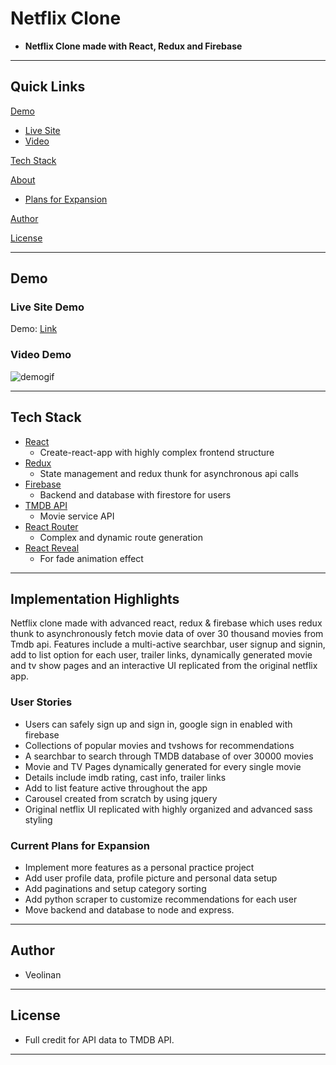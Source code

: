 
# Netflix Clone

- **Netflix Clone made with React, Redux and Firebase**

---

## Quick Links

[Demo](#demo)

- [Live Site](#live-site-demo)
- [Video](#video-demo)

[Tech Stack](#tech-stack)

[About](#Implementation-Hightlights)

- [Plans for Expansion](#future-plans-for-expansion)

[Author](#author)

[License](#license)

---

## Demo

### Live Site Demo

Demo: [Link](https://netflix-clone-by-shivam.netlify.com/)

### Video Demo

![demogif](Netflix-Clone.gif)

---

## Tech Stack

- [React](https://github.com/facebook/react) 
  - Create-react-app with highly complex frontend structure
- [Redux](https://redux.js.org/) 
  - State management and redux thunk for asynchronous api calls
- [Firebase](https://firebase.google.com/) 
  - Backend and database with firestore for users
- [TMDB API](https://www.themoviedb.org/?language=en-US)
  - Movie service API
- [React Router](https://reacttraining.com/react-router/web/guides/quick-start) 
  - Complex and dynamic route generation 
- [React Reveal](https://www.react-reveal.com/)
  - For fade animation effect

---

## Implementation Highlights

Netflix clone made with advanced react, redux & firebase which uses redux thunk to asynchronously fetch movie data of over 30 thousand movies from Tmdb api. Features include a multi-active searchbar, user signup and signin, add to list option for each user, trailer links, dynamically generated movie and tv show pages and an interactive UI replicated from the original netflix app.

### User Stories

- Users can safely sign up and sign in, google sign in enabled with firebase
- Collections of popular movies and tvshows for recommendations
- A searchbar to search through TMDB database of over 30000 movies
- Movie and TV Pages dynamically generated for every single movie
- Details include imdb rating, cast info, trailer links
- Add to list feature active throughout the app
- Carousel created from scratch by using jquery
- Original netflix UI replicated with highly organized and advanced sass styling

### Current Plans for Expansion

- Implement more features as a personal practice project
- Add user profile data, profile picture and personal data setup
- Add paginations and setup category sorting
- Add python scraper to customize recommendations for each user
- Move backend and database to node and express.

---

## Author

- Veolinan 

---

## License

- Full credit for API data to TMDB API.

---
